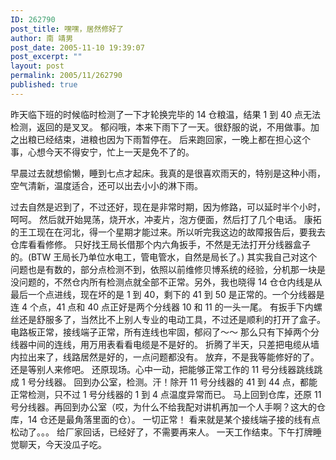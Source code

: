 ```yaml
---
ID: 262790
post_title: 嘿嘿，居然修好了
author: 南 靖男
post_date: 2005-11-10 19:39:07
post_excerpt: ""
layout: post
permalink: 2005/11/262790
published: true
---
```

昨天临下班的时候临时检测了一下才轮换完毕的 14 仓粮温，结果 1 到 40 点无法检测，返回的是叉叉。
郁闷哦，本来下雨下了一天。很舒服的说，不用做事。加之出粮已经结束，进粮也因为下雨暂停在。
后来跑回家，一晚上都在担心这个事，心想今天不得安宁，忙上一天是免不了的。
<!--more-->早晨过去就想偷懒，睡到七点才起床。我真的是很喜欢雨天的，特别是这种小雨，空气清新，温度适合，还可以出去小小的淋下雨。
过去自然是迟到了，不过还好，现在是非常时期，因为修路，可以延时半个小时，呵呵。
然后就开始晃荡，烧开水，冲麦片，泡方便面，然后打了几个电话。
康拓的王工现在在河北，得一个星期才能过来。所以听完我这边的故障报告后，要我去仓库看看修修。
只好找王局长借那个内六角扳手，不然是无法打开分线器盒子的。(BTW 王局长乃单位水电工，管电管水，自然是局长了。)
其实我自己对这个问题也是有数的，部分点检测不到，依照以前维修贝博系统的经验，分机那一块是没问题的，不然仓内所有检测点就全部不正常。另外，我也晓得 14 仓仓内线是从最后一个点进线，现在坏的是 1 到 40，剩下的 41 到 50 是正常的。一个分线器是连 4 个点，41 点和 40 点正好是两个分线器 10 和 11 的一头一尾。
有扳手下内螺丝还是舒服多了，当然比不上别人专业的电动工具，不过还是顺利的打开了盒子。
电路板正常，接线端子正常，所有连线也牢固，郁闷了～～
那么只有下掉两个分线器中间的连线，用万用表看看电缆是不是好的。
折腾了半天，只差把电缆从墙内拉出来了，线路居然是好的，一点问题都没有。
放弃，不是我等能修好的了。还是等别人来修吧。
还原现场。心中一动，把能够正常工作的 11 号分线器跳线跳成 1 号分线器。
回到办公室，检测。汗！除开 11 号分线器的 41 到 44 点，都能正常检测，只不过 1 号分线器的 1 到 4 点温度异常而已。
马上回到仓库，还原 11 号分线器。再回到办公室（哎，为什么不给我配对讲机再加一个人手啊？这大的仓库，14 仓还是最角落里面的仓）。
一切正常！
看来就是某个接线端子接的线有点松动了。。。
给厂家回话，已经好了，不需要再来人。
一天工作结束。下午打牌睡觉聊天，今天没瓜子吃。